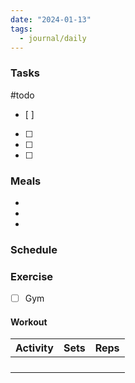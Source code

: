 ```yaml
---
date: "2024-01-13"
tags:
  - journal/daily
---
```

### Tasks
#todo 
- [ ] 
- [ ] 
- [ ] 
- [ ] 

### Meals
- 
- 
- 

### Schedule

### Exercise
- [ ] Gym 
#### Workout
| Activity | Sets | Reps |
| ---- | ---- | -------- |
|      |      |          |
|      |      |          |
|      |      |          |
|      |      |          |


